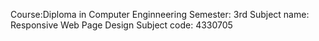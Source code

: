 Course:Diploma in Computer Enginneering Semester: 3rd Subject name: Responsive Web Page Design  Subject code: 4330705
